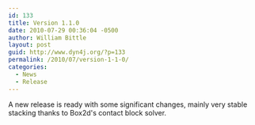 ```yaml
---
id: 133
title: Version 1.1.0
date: 2010-07-29 00:36:04 -0500
author: William Bittle
layout: post
guid: http://www.dyn4j.org/?p=133
permalink: /2010/07/version-1-1-0/
categories:
  - News
  - Release
---
```

A new release is ready with some significant changes, mainly very stable stacking thanks to Box2d's contact block solver.

